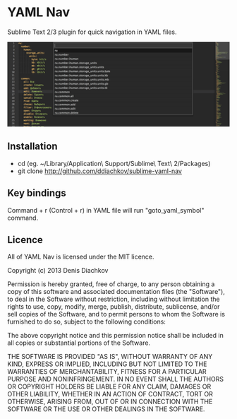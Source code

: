 # YAML Nav

Sublime Text 2/3 plugin for quick navigation in YAML files.

![screenshot](screenshot.png)

## Installation

 * cd <YOUR PACKAGES DIRECTORY> (eg. ~/Library/Application\ Support/Sublime\ Text\ 2/Packages)
 * git clone http://github.com/ddiachkov/sublime-yaml-nav

## Key bindings

Command + r (Control + r) in YAML file will run "goto_yaml_symbol" command.

## Licence

All of YAML Nav is licensed under the MIT licence.

  Copyright (c) 2013 Denis Diachkov

  Permission is hereby granted, free of charge, to any person obtaining a copy
  of this software and associated documentation files (the "Software"), to deal
  in the Software without restriction, including without limitation the rights
  to use, copy, modify, merge, publish, distribute, sublicense, and/or sell
  copies of the Software, and to permit persons to whom the Software is
  furnished to do so, subject to the following conditions:

  The above copyright notice and this permission notice shall be included in
  all copies or substantial portions of the Software.

  THE SOFTWARE IS PROVIDED "AS IS", WITHOUT WARRANTY OF ANY KIND, EXPRESS OR
  IMPLIED, INCLUDING BUT NOT LIMITED TO THE WARRANTIES OF MERCHANTABILITY,
  FITNESS FOR A PARTICULAR PURPOSE AND NONINFRINGEMENT. IN NO EVENT SHALL THE
  AUTHORS OR COPYRIGHT HOLDERS BE LIABLE FOR ANY CLAIM, DAMAGES OR OTHER
  LIABILITY, WHETHER IN AN ACTION OF CONTRACT, TORT OR OTHERWISE, ARISING FROM,
  OUT OF OR IN CONNECTION WITH THE SOFTWARE OR THE USE OR OTHER DEALINGS IN
  THE SOFTWARE.
